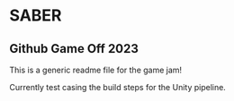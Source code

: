 # SABER

## Github Game Off 2023

This is a generic readme file for the game jam!

Currently test casing the build steps for the Unity pipeline.
